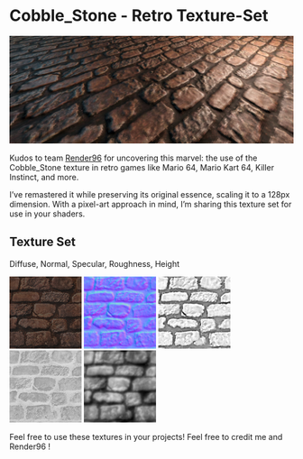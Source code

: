 # Cobble_Stone - Retro Texture-Set

![Cobble Stone 01](images/pixelprato_Cobble_Stone_01.jpg)

Kudos to team [Render96](https://github.com/Render96) for uncovering this marvel: the use of the Cobble_Stone texture in retro games like Mario 64, Mario Kart 64, Killer Instinct, and more.

I’ve remastered it while preserving its original essence, scaling it to a 128px dimension. With a pixel-art approach in mind, I’m sharing this texture set for use in your shaders.

## Texture Set

Diffuse, Normal, Specular, Roughness, Height

![Diffuse Map](textures/pixelprato_Cobble_Stone_D.png) ![Normal Map](textures/pixelprato_Cobble_Stone_N.png)  ![Specular Map](textures/pixelprato_Cobble_Stone_S.png)   ![Roughness Map](textures/pixelprato_Cobble_Stone_R.png)   ![Height Map](textures/pixelprato_Cobble_Stone_H.png)  

Feel free to use these textures in your projects! Feel free to credit me and Render96 !
